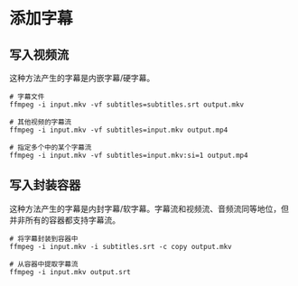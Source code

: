 # 添加字幕

## 写入视频流

这种方法产生的字幕是内嵌字幕/硬字幕。

```shell
# 字幕文件
ffmpeg -i input.mkv -vf subtitles=subtitles.srt output.mkv

# 其他视频的字幕流
ffmpeg -i input.mkv -vf subtitles=input.mkv output.mp4

# 指定多个中的某个字幕流
ffmpeg -i input.mkv -vf subtitles=input.mkv:si=1 output.mp4
```

## 写入封装容器

这种方法产生的字幕是内封字幕/软字幕。字幕流和视频流、音频流同等地位，但并非所有的容器都支持字幕流。

```shell
# 将字幕封装到容器中
ffmpeg -i input.mkv -i subtitles.srt -c copy output.mkv

# 从容器中提取字幕流
ffmpeg -i input.mkv output.srt
```

